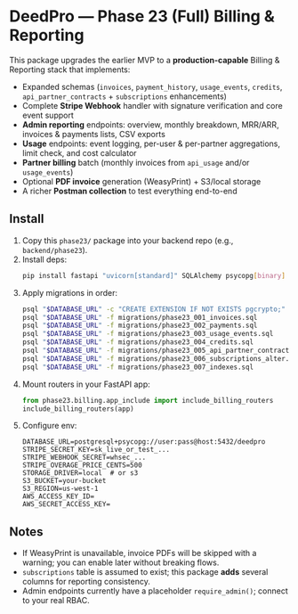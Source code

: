 # DeedPro — Phase 23 (Full) Billing & Reporting

This package upgrades the earlier MVP to a **production-capable** Billing & Reporting stack that implements:
- Expanded schemas (`invoices`, `payment_history`, `usage_events`, `credits`, `api_partner_contracts` + `subscriptions` enhancements)
- Complete **Stripe Webhook** handler with signature verification and core event support
- **Admin reporting** endpoints: overview, monthly breakdown, MRR/ARR, invoices & payments lists, CSV exports
- **Usage** endpoints: event logging, per-user & per-partner aggregations, limit check, and cost calculator
- **Partner billing** batch (monthly invoices from `api_usage` and/or `usage_events`)
- Optional **PDF invoice** generation (WeasyPrint) + S3/local storage
- A richer **Postman collection** to test everything end-to-end

## Install
1) Copy this `phase23/` package into your backend repo (e.g., `backend/phase23`).
2) Install deps:
   ```bash
   pip install fastapi "uvicorn[standard]" SQLAlchemy psycopg[binary] pydantic-settings stripe boto3 weasyprint httpx python-dotenv
   ```
3) Apply migrations in order:
   ```bash
   psql "$DATABASE_URL" -c "CREATE EXTENSION IF NOT EXISTS pgcrypto;"
   psql "$DATABASE_URL" -f migrations/phase23_001_invoices.sql
   psql "$DATABASE_URL" -f migrations/phase23_002_payments.sql
   psql "$DATABASE_URL" -f migrations/phase23_003_usage_events.sql
   psql "$DATABASE_URL" -f migrations/phase23_004_credits.sql
   psql "$DATABASE_URL" -f migrations/phase23_005_api_partner_contracts.sql
   psql "$DATABASE_URL" -f migrations/phase23_006_subscriptions_alter.sql
   psql "$DATABASE_URL" -f migrations/phase23_007_indexes.sql
   ```
4) Mount routers in your FastAPI app:
   ```python
   from phase23.billing.app_include import include_billing_routers
   include_billing_routers(app)
   ```
5) Configure env:
   ```env
   DATABASE_URL=postgresql+psycopg://user:pass@host:5432/deedpro
   STRIPE_SECRET_KEY=sk_live_or_test_...
   STRIPE_WEBHOOK_SECRET=whsec_...
   STRIPE_OVERAGE_PRICE_CENTS=500
   STORAGE_DRIVER=local  # or s3
   S3_BUCKET=your-bucket
   S3_REGION=us-west-1
   AWS_ACCESS_KEY_ID=
   AWS_SECRET_ACCESS_KEY=
   ```

## Notes
- If WeasyPrint is unavailable, invoice PDFs will be skipped with a warning; you can enable later without breaking flows.
- `subscriptions` table is assumed to exist; this package **adds** several columns for reporting consistency.
- Admin endpoints currently have a placeholder `require_admin()`; connect to your real RBAC.
